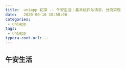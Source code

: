 ```yaml
---
title:  uniapp 初探 -- 午安生活：基本组件与请求，分页实现
date:   2020-06-16 18:50:00
categories: 
 - uniapp
tags: 
 - uniapp
typora-root-url: ..
---
```

## 午安生活

